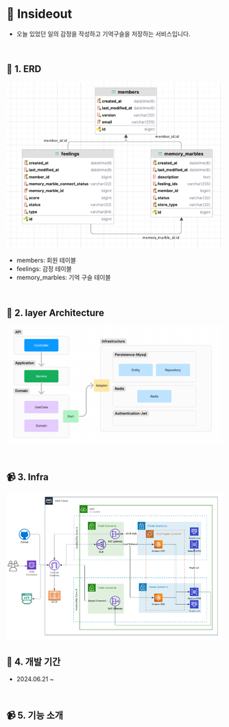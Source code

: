 # 📅 Insideout

- 오늘 있었던 일의 감정을 작성하고 기억구슬을 저장하는 서비스입니다.

<br/>

## 🌟 1. ERD

![img.png](readmeImage/erd.png)

- members: 회원 테이블
- feelings: 감정 테이블
- memory_marbles: 기억 구슬 테이블

<br/>

## 📜 2. layer Architecture

![img.png](readmeImage/layer-architecture.png)

<br/>

## 📹 3. Infra

![img.png](readmeImage/infra.png)

## 📆 4. 개발 기간

- 2024.06.21 ~

<br/>

## 📹 5. 기능 소개


